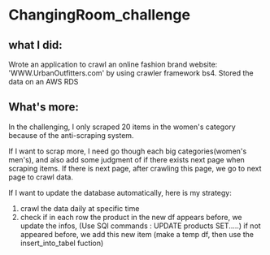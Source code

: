 # ChangingRoom_challenge


## what I did:
Wrote an application to crawl an online fashion brand website: 'WWW.UrbanOutfitters.com' by using crawler framework bs4.
Stored the data on an AWS RDS


## What's more:
In the challenging, I only scraped 20 items in the women's category because of the anti-scraping system. 

If I want to scrap more, I need go though each big categories(women's men's), and also add some judgment of if there exists next page when scraping items. If there is next page, after crawling this page,  we go to next page to crawl data.

If I want to update the database automatically, here is my strategy:
1. crawl the data daily at specific time
2. check if in each row the product in the new df appears before, we update the infos, (Use SQl commands : UPDATE products SET.....)
   if not appeared before, we add this new item (make a temp df, then use the insert_into_tabel fuction)
